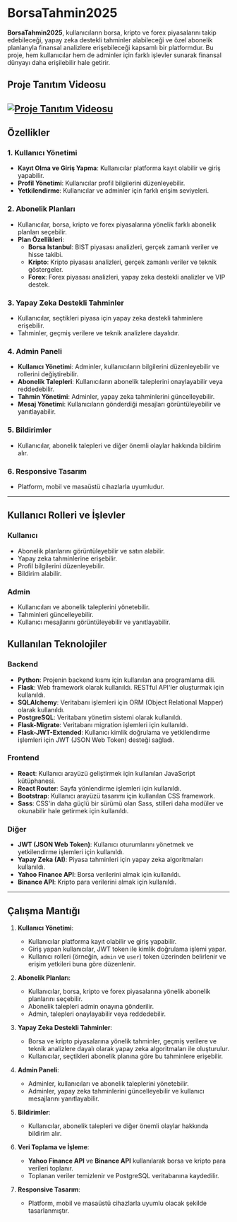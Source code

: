 # BorsaTahmin2025

**BorsaTahmin2025**, kullanıcıların borsa, kripto ve forex piyasalarını takip edebileceği, yapay zeka destekli tahminler alabileceği ve özel abonelik planlarıyla finansal analizlere erişebileceği kapsamlı bir platformdur. Bu proje, hem kullanıcılar hem de adminler için farklı işlevler sunarak finansal dünyayı daha erişilebilir hale getirir.

## Proje Tanıtım Videosu

[![Proje Tanıtım Videosu](https://img.youtube.com/vi/TZ--GgQeESQ/0.jpg)](https://www.youtube.com/watch?v=TZ--GgQeESQ)
---

## Özellikler

### 1. **Kullanıcı Yönetimi**
- **Kayıt Olma ve Giriş Yapma**: Kullanıcılar platforma kayıt olabilir ve giriş yapabilir.
- **Profil Yönetimi**: Kullanıcılar profil bilgilerini düzenleyebilir.
- **Yetkilendirme**: Kullanıcılar ve adminler için farklı erişim seviyeleri.

### 2. **Abonelik Planları**
- Kullanıcılar, borsa, kripto ve forex piyasalarına yönelik farklı abonelik planları seçebilir.
- **Plan Özellikleri**:
  - **Borsa Istanbul**: BIST piyasası analizleri, gerçek zamanlı veriler ve hisse takibi.
  - **Kripto**: Kripto piyasası analizleri, gerçek zamanlı veriler ve teknik göstergeler.
  - **Forex**: Forex piyasası analizleri, yapay zeka destekli analizler ve VIP destek.

### 3. **Yapay Zeka Destekli Tahminler**
- Kullanıcılar, seçtikleri piyasa için yapay zeka destekli tahminlere erişebilir.
- Tahminler, geçmiş verilere ve teknik analizlere dayalıdır.

### 4. **Admin Paneli**
- **Kullanıcı Yönetimi**: Adminler, kullanıcıların bilgilerini düzenleyebilir ve rollerini değiştirebilir.
- **Abonelik Talepleri**: Kullanıcıların abonelik taleplerini onaylayabilir veya reddedebilir.
- **Tahmin Yönetimi**: Adminler, yapay zeka tahminlerini güncelleyebilir.
- **Mesaj Yönetimi**: Kullanıcıların gönderdiği mesajları görüntüleyebilir ve yanıtlayabilir.

### 5. **Bildirimler**
- Kullanıcılar, abonelik talepleri ve diğer önemli olaylar hakkında bildirim alır.

### 6. **Responsive Tasarım**
- Platform, mobil ve masaüstü cihazlarla uyumludur.

---

## Kullanıcı Rolleri ve İşlevler

### **Kullanıcı**
- Abonelik planlarını görüntüleyebilir ve satın alabilir.
- Yapay zeka tahminlerine erişebilir.
- Profil bilgilerini düzenleyebilir.
- Bildirim alabilir.

### **Admin**
- Kullanıcıları ve abonelik taleplerini yönetebilir.
- Tahminleri güncelleyebilir.
- Kullanıcı mesajlarını görüntüleyebilir ve yanıtlayabilir.


## Kullanılan Teknolojiler

### Backend
- **Python**: Projenin backend kısmı için kullanılan ana programlama dili.
- **Flask**: Web framework olarak kullanıldı. RESTful API'ler oluşturmak için kullanıldı.
- **SQLAlchemy**: Veritabanı işlemleri için ORM (Object Relational Mapper) olarak kullanıldı.
- **PostgreSQL**: Veritabanı yönetim sistemi olarak kullanıldı.
- **Flask-Migrate**: Veritabanı migration işlemleri için kullanıldı.
- **Flask-JWT-Extended**: Kullanıcı kimlik doğrulama ve yetkilendirme işlemleri için JWT (JSON Web Token) desteği sağladı.

### Frontend
- **React**: Kullanıcı arayüzü geliştirmek için kullanılan JavaScript kütüphanesi.
- **React Router**: Sayfa yönlendirme işlemleri için kullanıldı.
- **Bootstrap**: Kullanıcı arayüzü tasarımı için kullanılan CSS framework.
- **Sass**: CSS'in daha güçlü bir sürümü olan Sass, stilleri daha modüler ve okunabilir hale getirmek için kullanıldı.

### Diğer
- **JWT (JSON Web Token)**: Kullanıcı oturumlarını yönetmek ve yetkilendirme işlemleri için kullanıldı.
- **Yapay Zeka (AI)**: Piyasa tahminleri için yapay zeka algoritmaları kullanıldı.
- **Yahoo Finance API**: Borsa verilerini almak için kullanıldı.
- **Binance API**: Kripto para verilerini almak için kullanıldı.

---

## Çalışma Mantığı

1. **Kullanıcı Yönetimi**:
   - Kullanıcılar platforma kayıt olabilir ve giriş yapabilir.
   - Giriş yapan kullanıcılar, JWT token ile kimlik doğrulama işlemi yapar.
   - Kullanıcı rolleri (örneğin, `admin` ve `user`) token üzerinden belirlenir ve erişim yetkileri buna göre düzenlenir.

2. **Abonelik Planları**:
   - Kullanıcılar, borsa, kripto ve forex piyasalarına yönelik abonelik planlarını seçebilir.
   - Abonelik talepleri admin onayına gönderilir.
   - Admin, talepleri onaylayabilir veya reddedebilir.

3. **Yapay Zeka Destekli Tahminler**:
   - Borsa ve kripto piyasalarına yönelik tahminler, geçmiş verilere ve teknik analizlere dayalı olarak yapay zeka algoritmaları ile oluşturulur.
   - Kullanıcılar, seçtikleri abonelik planına göre bu tahminlere erişebilir.

4. **Admin Paneli**:
   - Adminler, kullanıcıları ve abonelik taleplerini yönetebilir.
   - Adminler, yapay zeka tahminlerini güncelleyebilir ve kullanıcı mesajlarını yanıtlayabilir.

5. **Bildirimler**:
   - Kullanıcılar, abonelik talepleri ve diğer önemli olaylar hakkında bildirim alır.

6. **Veri Toplama ve İşleme**:
   - **Yahoo Finance API** ve **Binance API** kullanılarak borsa ve kripto para verileri toplanır.
   - Toplanan veriler temizlenir ve PostgreSQL veritabanına kaydedilir.

7. **Responsive Tasarım**:
   - Platform, mobil ve masaüstü cihazlarla uyumlu olacak şekilde tasarlanmıştır.
